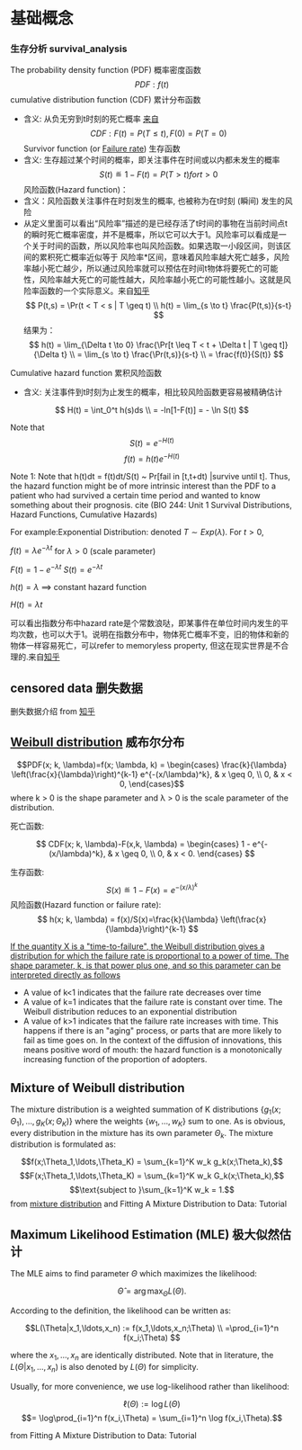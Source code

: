 # 基础概念
### 生存分析 survival_analysis
The probability density function (PDF) 概率密度函数
 $$PDF:f(t)$$
cumulative distribution function (CDF) 累计分布函数
- 含义: 从负无穷到t时刻的死亡概率 [来自](https://zhuanlan.zhihu.com/p/110764631)
$$CDF: F(t) = P(T ≤ t)  ,{ F(0) = P(T = 0) } $$
Survivor function (or [Failure rate](https://en.wikipedia.org/wiki/Failure_rate)) 生存函数
- 含义: 生存超过某个时间的概率，即关注事件在时间或以内都未发生的概率
$$S(t) ≝ 1 - F(t) = P(T > t) for t > 0$$
风险函数(Hazard function)：
- 含义：风险函数关注事件在时刻发生的概率, 也被称为在t时刻 (瞬间) 发生的风险
- 从定义里面可以看出“风险率”描述的是已经存活了t时间的事物在当前时间点t的瞬时死亡概率密度，并不是概率，所以它可以大于1。风险率可以看成是一个关于时间的函数，所以风险率也叫风险函数。如果选取一小段区间，则该区间的累积死亡概率近似等于 风险率*区间，意味着风险率越大死亡越多，风险率越小死亡越少，所以通过风险率就可以预估在时间t物体将要死亡的可能性，风险率越大死亡的可能性越大，风险率越小死亡的可能性越小。这就是风险率函数的一个实际意义。来自[知乎](https://www.zhihu.com/question/297553384/answer/1016449898)
$$
P(t,s) = \Pr(t < T < s | T \geq t) \\
h(t) = \lim_{s \to t} \frac{P(t,s)}{s-t} 
$$
结果为：
$$
h(t) = \lim_{\Delta t \to 0} \frac{\Pr[t \leq T < t + \Delta t | T \geq t]}{\Delta t} \\
= \lim_{s \to t} \frac{\Pr(t,s)}{s-t} \\
= \frac{f(t)}{S(t)}
$$

Cumulative hazard function 累积风险函数 
- 含义: 关注事件到t时刻为止发生的概率，相比较风险函数更容易被精确估计

$$
H(t) = \int_0^t h(s)ds \\
= -ln[1-F(t)] = - \ln S(t)
$$

Note that
$$
S(t) = e^{-H(t)}
$$
$$
f(t) = h(t)e^{-H(t)} 
$$

Note 1: Note that h(t)dt = f(t)dt/S(t) ~ Pr[fail in  [t,t+dt) |survive until t]. Thus, the hazard function might be of more intrinsic interest than the PDF to a patient who had survived a certain time period and wanted to know something about their prognosis. cite (BIO 244: Unit 1
Survival Distributions, Hazard Functions, Cumulative
Hazards)

For example:Exponential Distribution: denoted $T \sim Exp(\lambda)$. For $t > 0$,

$f(t) = \lambda e^{-\lambda t}$ for $\lambda > 0$ (scale parameter)

$F(t) = 1 - e^{-\lambda t}$ $S(t) = e^{-\lambda t}$

$h(t) = \lambda$ $\implies$ constant hazard function

$H(t) = \lambda t$

可以看出指数分布中hazard rate是个常数浪哒，即某事件在单位时间内发生的平均次数，也可以大于1。说明在指数分布中，物体死亡概率不变，旧的物体和新的物体一样容易死亡，可以refer to memoryless property, 但这在现实世界是不合理的.来自[知乎](https://www.zhihu.com/question/297553384/answer/1634759210)

## censored data 删失数据
删失数据介绍 from [知乎](https://zhuanlan.zhihu.com/p/497968260)

## [Weibull distribution](https://en.wikipedia.org/wiki/Weibull_distribution) 威布尔分布


$$PDF(x; k, \lambda)=f(x; \lambda, k) = 
\begin{cases}
    \frac{k}{\lambda} \left(\frac{x}{\lambda}\right)^{k-1} e^{-(x/\lambda)^k}, & x \geq 0, \\
    0, & x < 0,
\end{cases}$$
where k > 0 is the shape parameter and λ > 0 is the scale parameter of the distribution.

死亡函数:

$$
CDF(x; k, \lambda)-F(x,k, \lambda) = 
\begin{cases}
    1 - e^{-(x/\lambda)^k}, & x \geq 0, \\
    0, & x < 0.
\end{cases}
$$

生存函数:
$$S(x) ≝ 1 - F(x) = e^{-(x/\lambda)^k} $$
风险函数(Hazard function or failure rate):
$$
h(x; k, \lambda) = f(x)/S(x)=\frac{k}{\lambda} \left(\frac{x}{\lambda}\right)^{k-1}
$$

[If the quantity X is a "time-to-failure", the Weibull distribution gives a distribution for which the failure rate is proportional to a power of time. The shape parameter, k, is that power plus one, and so this parameter can be interpreted directly as follows](https://en.wikipedia.org/wiki/Weibull_distribution)
- A value of k<1 indicates that the failure rate decreases over time
- A value of k=1 indicates that the failure rate is constant over time. The Weibull distribution reduces to an exponential distribution
- A value of k>1 indicates that the failure rate increases with time. This happens if there is an "aging" process, or parts that are more likely to fail as time goes on. In the context of the diffusion of innovations, this means positive word of mouth: the hazard function is a monotonically increasing function of the proportion of adopters.

## Mixture of Weibull distribution
The mixture distribution is a weighted summation of K distributions $\{g_1(x;\Theta_1),\ldots,g_K(x;\Theta_K)\}$ where the weights $\{w_1,\ldots,w_K\}$ sum to one. As is obvious, every distribution in the mixture has its own parameter $\Theta_k$. The mixture distribution is formulated as:

$$f(x;\Theta_1,\ldots,\Theta_K) = \sum_{k=1}^K w_k g_k(x;\Theta_k),$$
$$F(x;\Theta_1,\ldots,\Theta_K) = \sum_{k=1}^K w_k G_k(x;\Theta_k),$$
$$\text{subject to }\sum_{k=1}^K w_k = 1.$$
from [mixture distribution](https://blog.csdn.net/tanghonghanhaoli/article/details/90543917) and 
Fitting A Mixture Distribution to Data: Tutorial

## Maximum Likelihood Estimation (MLE) 极大似然估计

The MLE aims to find parameter $\Theta$ which maximizes the likelihood:

$$\hat{\Theta} = \arg\max_{\Theta} L(\Theta).$$


According to the definition, the likelihood can be written as:

$$L(\Theta|x_1,\ldots,x_n) := f(x_1,\ldots,x_n;\Theta) \\ 
                            =\prod_{i=1}^n f(x_i;\Theta)
$$

where the $x_1,\ldots,x_n$ are  identically distributed. Note that in literature, the $L(\Theta|x_1,\ldots,x_n)$ is also denoted by $L(\Theta)$ for simplicity.

Usually, for more convenience, we use log-likelihood rather than likelihood:

$$\ell(\Theta) := \log L(\Theta)$$
$$= \log\prod_{i=1}^n f(x_i,\Theta) = \sum_{i=1}^n \log f(x_i,\Theta).$$


from Fitting A Mixture Distribution to Data: Tutorial